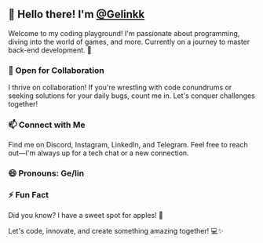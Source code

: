 ## 👋 Hello there! I'm [@Gelinkk](https://github.com/Gelinkk)

Welcome to my coding playground! I'm passionate about programming, diving into the world of games, and more. Currently on a journey to master back-end development. 🌱

### 💞 Open for Collaboration
I thrive on collaboration! If you're wrestling with code conundrums or seeking solutions for your daily bugs, count me in. Let's conquer challenges together!

### 📫 Connect with Me
Find me on Discord, Instagram, LinkedIn, and Telegram. Feel free to reach out—I'm always up for a tech chat or a new connection.

### 😄 Pronouns: Ge/lin

### ⚡ Fun Fact
Did you know? I have a sweet spot for apples! 🍏

Let's code, innovate, and create something amazing together! 💻✨


<!---
Gelinkk/Gelinkk is a ✨ special ✨ repository because its `README.md` (this file) appears on your GitHub profile.
You can click the Preview link to take a look at your changes.
--->

